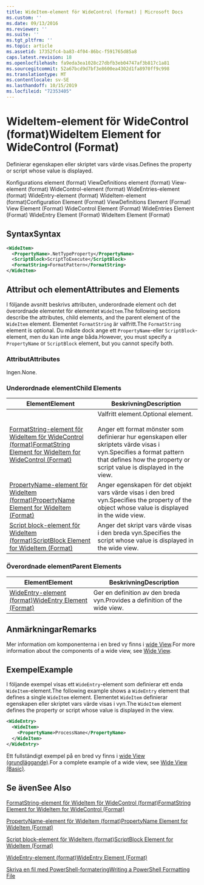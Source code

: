 ```yaml
---
title: WideItem-element för WideControl (format) | Microsoft Docs
ms.custom: ''
ms.date: 09/13/2016
ms.reviewer: ''
ms.suite: ''
ms.tgt_pltfrm: ''
ms.topic: article
ms.assetid: 17352fc4-ba83-4f04-86bc-f591765d85a8
caps.latest.revision: 18
ms.openlocfilehash: fa9eda3ea1028c27dbfb3eb04747af3b817c1a81
ms.sourcegitcommit: 52a67bcd9d7bf3e8600ea4302d1fa8970ff9c998
ms.translationtype: MT
ms.contentlocale: sv-SE
ms.lasthandoff: 10/15/2019
ms.locfileid: "72353405"
---
```

# <a name="wideitem-element-for-widecontrol-format"></a><span data-ttu-id="ac007-102">WideItem-element för WideControl (format)</span><span class="sxs-lookup"><span data-stu-id="ac007-102">WideItem Element for WideControl (Format)</span></span>

<span data-ttu-id="ac007-103">Definierar egenskapen eller skriptet vars värde visas.</span><span class="sxs-lookup"><span data-stu-id="ac007-103">Defines the property or script whose value is displayed.</span></span>

<span data-ttu-id="ac007-104">Konfigurations element (format) ViewDefinitions element (format) View-element (format) WideControl-element (format) WideEntries-element (format) WideEntry-element (format) WideItem-element (format)</span><span class="sxs-lookup"><span data-stu-id="ac007-104">Configuration Element (Format) ViewDefinitions Element (Format) View Element (Format) WideControl Element (Format) WideEntries Element (Format) WideEntry Element (Format) WideItem Element (Format)</span></span>

## <a name="syntax"></a><span data-ttu-id="ac007-105">Syntax</span><span class="sxs-lookup"><span data-stu-id="ac007-105">Syntax</span></span>

```xml
<WideItem>
  <PropertyName>.NetTypeProperty</PropertyName>
  <ScriptBlock>ScriptToExecute</ScriptBlock>
  <FormatString>FormatPattern</FormatString>
</WideItem>
```

## <a name="attributes-and-elements"></a><span data-ttu-id="ac007-106">Attribut och element</span><span class="sxs-lookup"><span data-stu-id="ac007-106">Attributes and Elements</span></span>

<span data-ttu-id="ac007-107">I följande avsnitt beskrivs attributen, underordnade element och det överordnade elementet för elementet `WideItem`.</span><span class="sxs-lookup"><span data-stu-id="ac007-107">The following sections describe the attributes, child elements, and the parent element of the `WideItem` element.</span></span> <span data-ttu-id="ac007-108">Elementet `FormatString` är valfritt.</span><span class="sxs-lookup"><span data-stu-id="ac007-108">The `FormatString` element is optional.</span></span> <span data-ttu-id="ac007-109">Du måste dock ange ett `PropertyName`-eller `ScriptBlock`-element, men du kan inte ange båda.</span><span class="sxs-lookup"><span data-stu-id="ac007-109">However, you must specify a `PropertyName` or `ScriptBlock` element, but you cannot specify both.</span></span>

### <a name="attributes"></a><span data-ttu-id="ac007-110">Attribut</span><span class="sxs-lookup"><span data-stu-id="ac007-110">Attributes</span></span>

<span data-ttu-id="ac007-111">Ingen.</span><span class="sxs-lookup"><span data-stu-id="ac007-111">None.</span></span>

### <a name="child-elements"></a><span data-ttu-id="ac007-112">Underordnade element</span><span class="sxs-lookup"><span data-stu-id="ac007-112">Child Elements</span></span>

|<span data-ttu-id="ac007-113">Element</span><span class="sxs-lookup"><span data-stu-id="ac007-113">Element</span></span>|<span data-ttu-id="ac007-114">Beskrivning</span><span class="sxs-lookup"><span data-stu-id="ac007-114">Description</span></span>|
|-------------|-----------------|
|[<span data-ttu-id="ac007-115">FormatString-element för WideItem för WideControl (format)</span><span class="sxs-lookup"><span data-stu-id="ac007-115">FormatString Element for WideItem for WideControl (Format)</span></span>](./formatstring-element-for-wideitem-for-widecontrol-format.md)|<span data-ttu-id="ac007-116">Valfritt element.</span><span class="sxs-lookup"><span data-stu-id="ac007-116">Optional element.</span></span><br /><br /> <span data-ttu-id="ac007-117">Anger ett format mönster som definierar hur egenskapen eller skriptets värde visas i vyn.</span><span class="sxs-lookup"><span data-stu-id="ac007-117">Specifies a format pattern that defines how the property or script value is displayed in the view.</span></span>|
|[<span data-ttu-id="ac007-118">PropertyName-element för WideItem (format)</span><span class="sxs-lookup"><span data-stu-id="ac007-118">PropertyName Element for WideItem (Format)</span></span>](./propertyname-element-for-wideitem-for-widecontrol-format.md)|<span data-ttu-id="ac007-119">Anger egenskapen för det objekt vars värde visas i den bred vyn.</span><span class="sxs-lookup"><span data-stu-id="ac007-119">Specifies the property of the object whose value is displayed in the wide view.</span></span>|
|[<span data-ttu-id="ac007-120">Script block-element för WideItem (format)</span><span class="sxs-lookup"><span data-stu-id="ac007-120">ScriptBlock Element for WideItem (Format)</span></span>](./scriptblock-element-for-wideitem-for-widecontrol-format.md)|<span data-ttu-id="ac007-121">Anger det skript vars värde visas i den breda vyn.</span><span class="sxs-lookup"><span data-stu-id="ac007-121">Specifies the script whose value is displayed in the wide view.</span></span>|

### <a name="parent-elements"></a><span data-ttu-id="ac007-122">Överordnade element</span><span class="sxs-lookup"><span data-stu-id="ac007-122">Parent Elements</span></span>

|<span data-ttu-id="ac007-123">Element</span><span class="sxs-lookup"><span data-stu-id="ac007-123">Element</span></span>|<span data-ttu-id="ac007-124">Beskrivning</span><span class="sxs-lookup"><span data-stu-id="ac007-124">Description</span></span>|
|-------------|-----------------|
|[<span data-ttu-id="ac007-125">WideEntry-element (format)</span><span class="sxs-lookup"><span data-stu-id="ac007-125">WideEntry Element (Format)</span></span>](./wideentry-element-for-widecontrol-format.md)|<span data-ttu-id="ac007-126">Ger en definition av den breda vyn.</span><span class="sxs-lookup"><span data-stu-id="ac007-126">Provides a definition of the wide view.</span></span>|

## <a name="remarks"></a><span data-ttu-id="ac007-127">Anmärkningar</span><span class="sxs-lookup"><span data-stu-id="ac007-127">Remarks</span></span>

<span data-ttu-id="ac007-128">Mer information om komponenterna i en bred vy finns i [wide View](./creating-a-wide-view.md).</span><span class="sxs-lookup"><span data-stu-id="ac007-128">For more information about the components of a wide view, see [Wide View](./creating-a-wide-view.md).</span></span>

## <a name="example"></a><span data-ttu-id="ac007-129">Exempel</span><span class="sxs-lookup"><span data-stu-id="ac007-129">Example</span></span>

<span data-ttu-id="ac007-130">I följande exempel visas ett `WideEntry`-element som definierar ett enda `WideItem`-element.</span><span class="sxs-lookup"><span data-stu-id="ac007-130">The following example shows a `WideEntry` element that defines a single `WideItem` element.</span></span> <span data-ttu-id="ac007-131">Elementet `WideItem` definierar egenskapen eller skriptet vars värde visas i vyn.</span><span class="sxs-lookup"><span data-stu-id="ac007-131">The `WideItem` element defines the property or script whose value is displayed in the view.</span></span>

```xml
<WideEntry>
  <WideItem>
    <PropertyName>ProcessName</PropertyName>
  </WideItem>
</WideEntry>
```

<span data-ttu-id="ac007-132">Ett fullständigt exempel på en bred vy finns i [wide View (grundläggande)](./wide-view-basic.md).</span><span class="sxs-lookup"><span data-stu-id="ac007-132">For a complete example of a wide view, see [Wide View (Basic)](./wide-view-basic.md).</span></span>

## <a name="see-also"></a><span data-ttu-id="ac007-133">Se även</span><span class="sxs-lookup"><span data-stu-id="ac007-133">See Also</span></span>

[<span data-ttu-id="ac007-134">FormatString-element för WideItem för WideControl (format)</span><span class="sxs-lookup"><span data-stu-id="ac007-134">FormatString Element for WideItem for WideControl (Format)</span></span>](./formatstring-element-for-wideitem-for-widecontrol-format.md)

[<span data-ttu-id="ac007-135">PropertyName-element för WideItem (format)</span><span class="sxs-lookup"><span data-stu-id="ac007-135">PropertyName Element for WideItem (Format)</span></span>](./propertyname-element-for-wideitem-for-widecontrol-format.md)

[<span data-ttu-id="ac007-136">Script block-element för WideItem (format)</span><span class="sxs-lookup"><span data-stu-id="ac007-136">ScriptBlock Element for WideItem (Format)</span></span>](./scriptblock-element-for-wideitem-for-widecontrol-format.md)

[<span data-ttu-id="ac007-137">WideEntry-element (format)</span><span class="sxs-lookup"><span data-stu-id="ac007-137">WideEntry Element (Format)</span></span>](./wideentry-element-for-widecontrol-format.md)

[<span data-ttu-id="ac007-138">Skriva en fil med PowerShell-formatering</span><span class="sxs-lookup"><span data-stu-id="ac007-138">Writing a PowerShell Formatting File</span></span>](./writing-a-powershell-formatting-file.md)
